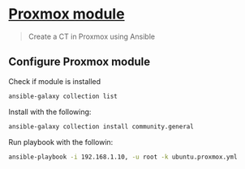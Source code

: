 # [Proxmox module](https://docs.ansible.com/ansible/latest/collections/community/general/proxmox_module.html)
> Create a CT in Proxmox using Ansible

## Configure Proxmox module
Check if module is installed
```bash
ansible-galaxy collection list
```

Install with the following:
```bash
ansible-galaxy collection install community.general
```

Run playbook with the followin:
```bash
ansible-playbook -i 192.168.1.10, -u root -k ubuntu.proxmox.yml
```